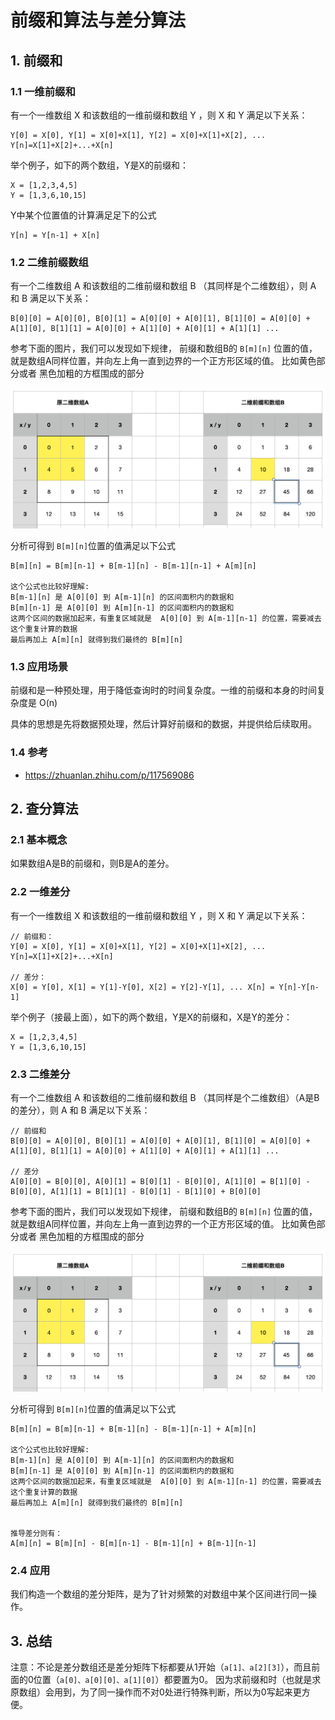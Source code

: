 前缀和算法与差分算法
==

## 1. 前缀和

### 1.1 一维前缀和

有一个一维数组 X 和该数组的一维前缀和数组 Y ，则 X 和 Y 满足以下关系：

```
Y[0] = X[0], Y[1] = X[0]+X[1], Y[2] = X[0]+X[1]+X[2], ... Y[n]=X[1]+X[2]+...+X[n]
```

举个例子，如下的两个数组，Y是X的前缀和：

```
X = [1,2,3,4,5]
Y = [1,3,6,10,15]
```

Y中某个位置值的计算满足足下的公式

```
Y[n] = Y[n-1] + X[n]
```

### 1.2 二维前缀数组

有一个二维数组 A 和该数组的二维前缀和数组 B （其同样是个二维数组），则 A 和 B 满足以下关系：

```
B[0][0] = A[0][0], B[0][1] = A[0][0] + A[0][1], B[1][0] = A[0][0] + A[1][0], B[1][1] = A[0][0] + A[1][0] + A[0][1] + A[1][1] ...
```

参考下面的图片，我们可以发现如下规律， 前缀和数组B的 ```B[m][n]``` 位置的值，就是数组A同样位置，并向左上角一直到边界的一个正方形区域的值。 比如黄色部分或者 黑色加粗的方框围成的部分

![image](../image/二维前缀和数组.png)

分析可得到 ```B[m][n]```位置的值满足以下公式

```
B[m][n] = B[m][n-1] + B[m-1][n] - B[m-1][n-1] + A[m][n]

这个公式也比较好理解:
B[m-1][n] 是 A[0][0] 到 A[m-1][n] 的区间面积内的数据和
B[m][n-1] 是 A[0][0] 到 A[m][n-1] 的区间面积内的数据和
这两个区间的数据加起来，有重复区域就是  A[0][0] 到 A[m-1][n-1] 的位置，需要减去这个重复计算的数据
最后再加上 A[m][n] 就得到我们最终的 B[m][n]
```

### 1.3 应用场景

前缀和是一种预处理，用于降低查询时的时间复杂度。一维的前缀和本身的时间复杂度是 O(n)

具体的思想是先将数据预处理，然后计算好前缀和的数据，并提供给后续取用。

### 1.4 参考

- https://zhuanlan.zhihu.com/p/117569086

## 2. 查分算法

### 2.1 基本概念

如果数组A是B的前缀和，则B是A的差分。

### 2.2 一维差分

有一个一维数组 X 和该数组的一维前缀和数组 Y ，则 X 和 Y 满足以下关系：

```
// 前缀和：
Y[0] = X[0], Y[1] = X[0]+X[1], Y[2] = X[0]+X[1]+X[2], ... Y[n]=X[1]+X[2]+...+X[n]

// 差分：
X[0] = Y[0], X[1] = Y[1]-Y[0], X[2] = Y[2]-Y[1], ... X[n] = Y[n]-Y[n-1]

```

举个例子（接最上面），如下的两个数组，Y是X的前缀和，X是Y的差分：

```
X = [1,2,3,4,5]
Y = [1,3,6,10,15]
```

### 2.3 二维差分

有一个二维数组 A 和该数组的二维前缀和数组 B （其同样是个二维数组）（A是B的差分），则 A 和 B 满足以下关系：

```
// 前缀和
B[0][0] = A[0][0], B[0][1] = A[0][0] + A[0][1], B[1][0] = A[0][0] + A[1][0], B[1][1] = A[0][0] + A[1][0] + A[0][1] + A[1][1] ...

// 差分
A[0][0] = B[0][0], A[0][1] = B[0][1] - B[0][0], A[1][0] = B[1][0] - B[0][0], A[1][1] = B[1][1] - B[0][1] - B[1][0] + B[0][0]
```

参考下面的图片，我们可以发现如下规律， 前缀和数组B的 ```B[m][n]``` 位置的值，就是数组A同样位置，并向左上角一直到边界的一个正方形区域的值。 比如黄色部分或者 黑色加粗的方框围成的部分

![image](../image/二维前缀和数组.png)

分析可得到 ```B[m][n]```位置的值满足以下公式

```
B[m][n] = B[m][n-1] + B[m-1][n] - B[m-1][n-1] + A[m][n]

这个公式也比较好理解:
B[m-1][n] 是 A[0][0] 到 A[m-1][n] 的区间面积内的数据和
B[m][n-1] 是 A[0][0] 到 A[m][n-1] 的区间面积内的数据和
这两个区间的数据加起来，有重复区域就是  A[0][0] 到 A[m-1][n-1] 的位置，需要减去这个重复计算的数据
最后再加上 A[m][n] 就得到我们最终的 B[m][n]


推导差分则有：
A[m][n] = B[m][n] - B[m][n-1] - B[m-1][n] + B[m-1][n-1]

```

### 2.4 应用

我们构造一个数组的差分矩阵，是为了针对频繁的对数组中某个区间进行同一操作。

## 3. 总结

注意：不论是差分数组还是差分矩阵下标都要从1开始（```a[1]、a[2][3]```），而且前面的0位置（```a[0]、a[0][0]、a[1][0]```）都要置为0。
因为求前缀和时（也就是求原数组）会用到，为了同一操作而不对0处进行特殊判断，所以为0写起来更方便。